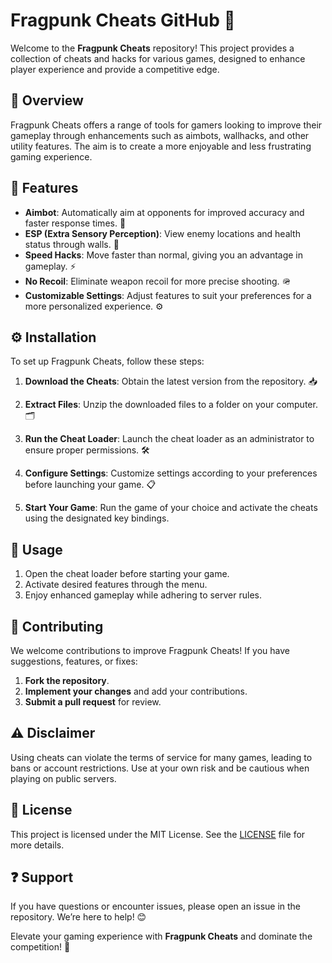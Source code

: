 # Fragpunk Cheats GitHub 🌟

Welcome to the **Fragpunk Cheats** repository! This project provides a collection of cheats and hacks for various games, designed to enhance player experience and provide a competitive edge.

## 📌 Overview  
Fragpunk Cheats offers a range of tools for gamers looking to improve their gameplay through enhancements such as aimbots, wallhacks, and other utility features. The aim is to create a more enjoyable and less frustrating gaming experience.

## 🌟 Features  
- **Aimbot**: Automatically aim at opponents for improved accuracy and faster response times. 🎯  
- **ESP (Extra Sensory Perception)**: View enemy locations and health status through walls. 👀  
- **Speed Hacks**: Move faster than normal, giving you an advantage in gameplay. ⚡  
- **No Recoil**: Eliminate weapon recoil for more precise shooting. 🪖  
- **Customizable Settings**: Adjust features to suit your preferences for a more personalized experience. ⚙️  

## ⚙️ Installation  
To set up Fragpunk Cheats, follow these steps:

1. **Download the Cheats**: Obtain the latest version from the repository. 📥  

2. **Extract Files**: Unzip the downloaded files to a folder on your computer. 🗂️

3. **Run the Cheat Loader**: Launch the cheat loader as an administrator to ensure proper permissions. 🛠️

4. **Configure Settings**: Customize settings according to your preferences before launching your game. 📋

5. **Start Your Game**: Run the game of your choice and activate the cheats using the designated key bindings.

## 📖 Usage  
1. Open the cheat loader before starting your game.
2. Activate desired features through the menu.
3. Enjoy enhanced gameplay while adhering to server rules.

## 🤝 Contributing  
We welcome contributions to improve Fragpunk Cheats! If you have suggestions, features, or fixes:

1. **Fork the repository**.
2. **Implement your changes** and add your contributions.
3. **Submit a pull request** for review.

## ⚠️ Disclaimer  
Using cheats can violate the terms of service for many games, leading to bans or account restrictions. Use at your own risk and be cautious when playing on public servers.

## 📜 License  
This project is licensed under the MIT License. See the [LICENSE](LICENSE) file for more details.

## ❓ Support  
If you have questions or encounter issues, please open an issue in the repository. We’re here to help! 😊

Elevate your gaming experience with **Fragpunk Cheats** and dominate the competition! 🌟